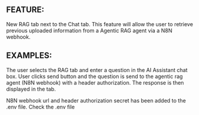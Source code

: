 ## FEATURE:

New RAG tab next to the Chat tab. This feature will allow the user to retrieve previous uploaded information from a Agentic RAG agent via a N8N webhook. 

## EXAMPLES:

The user selects the RAG tab and enter a question in the AI Assistant chat box. User clicks send button and the question is send to the agentic rag agent (N8N webhook) with a header authorization. The response is then displayed in the tab. 

N8N webhook url and header authorization secret has been added to the .env file. Check the .env file

